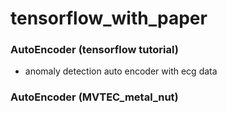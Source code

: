 # tensorflow_with_paper


### AutoEncoder (tensorflow tutorial)  
   
- anomaly detection auto encoder with ecg data

### AutoEncoder (MVTEC_metal_nut) 
